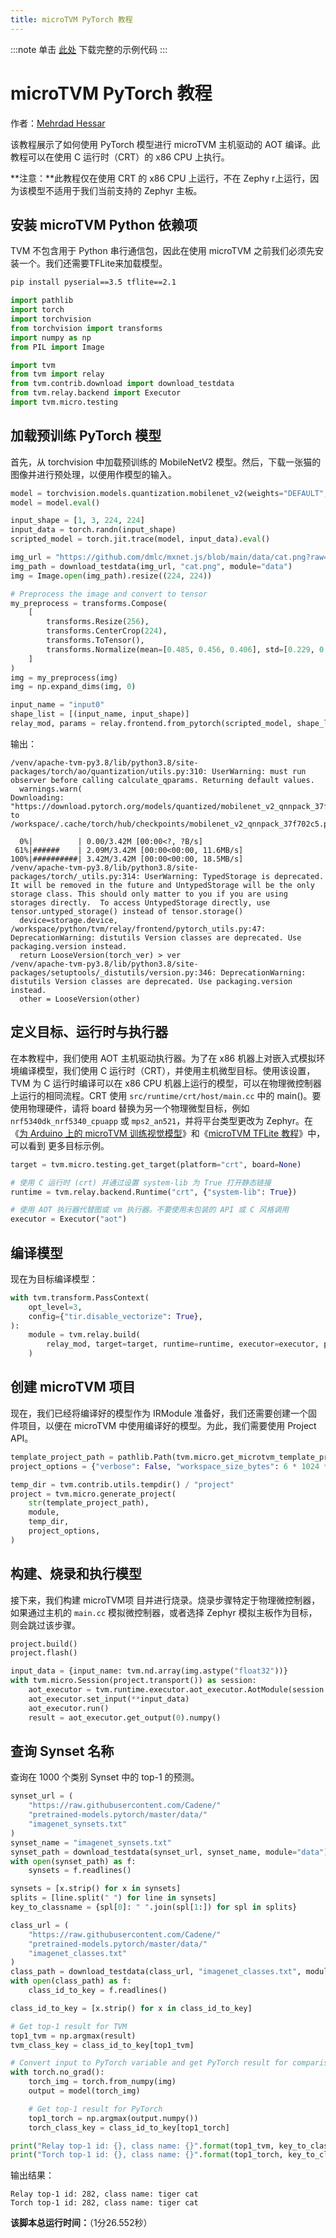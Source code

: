 ```yaml
---
title: microTVM PyTorch 教程
---
```


:::note
单击 [此处](https://tvm.apache.org/docs/v0.13.0/how_to/work_with_microtvm/micro_pytorch.html#sphx-glr-download-how-to-work-with-microtvm-micro-pytorch-py) 下载完整的示例代码
:::

# microTVM PyTorch 教程
作者：[Mehrdad Hessar](https://github.com/mehrdadh)

该教程展示了如何使用 PyTorch 模型进行 microTVM 主机驱动的 AOT 编译。此教程可以在使用 C 运行时（CRT）的 x86 CPU 上执行。

**注意：**此教程仅在使用 CRT 的 x86 CPU 上运行，不在 Zephy r上运行，因为该模型不适用于我们当前支持的 Zephyr 主板。

## 安装 microTVM Python 依赖项
TVM 不包含用于 Python 串行通信包，因此在使用 microTVM 之前我们必须先安装一个。我们还需要TFLite来加载模型。

```bash
pip install pyserial==3.5 tflite==2.1
```

```python
import pathlib
import torch
import torchvision
from torchvision import transforms
import numpy as np
from PIL import Image

import tvm
from tvm import relay
from tvm.contrib.download import download_testdata
from tvm.relay.backend import Executor
import tvm.micro.testing

```

## 加载预训练 PyTorch 模型
首先，从 torchvision 中加载预训练的 MobileNetV2 模型。然后，下载一张猫的图像并进行预处理，以便用作模型的输入。

```python
model = torchvision.models.quantization.mobilenet_v2(weights="DEFAULT", quantize=True)
model = model.eval()

input_shape = [1, 3, 224, 224]
input_data = torch.randn(input_shape)
scripted_model = torch.jit.trace(model, input_data).eval()

img_url = "https://github.com/dmlc/mxnet.js/blob/main/data/cat.png?raw=true"
img_path = download_testdata(img_url, "cat.png", module="data")
img = Image.open(img_path).resize((224, 224))

# Preprocess the image and convert to tensor
my_preprocess = transforms.Compose(
    [
        transforms.Resize(256),
        transforms.CenterCrop(224),
        transforms.ToTensor(),
        transforms.Normalize(mean=[0.485, 0.456, 0.406], std=[0.229, 0.224, 0.225]),
    ]
)
img = my_preprocess(img)
img = np.expand_dims(img, 0)

input_name = "input0"
shape_list = [(input_name, input_shape)]
relay_mod, params = relay.frontend.from_pytorch(scripted_model, shape_list)

```

输出：

```
/venv/apache-tvm-py3.8/lib/python3.8/site-packages/torch/ao/quantization/utils.py:310: UserWarning: must run observer before calling calculate_qparams. Returning default values.
  warnings.warn(
Downloading: "https://download.pytorch.org/models/quantized/mobilenet_v2_qnnpack_37f702c5.pth" to /workspace/.cache/torch/hub/checkpoints/mobilenet_v2_qnnpack_37f702c5.pth

  0%|          | 0.00/3.42M [00:00<?, ?B/s]
 61%|######    | 2.09M/3.42M [00:00<00:00, 11.6MB/s]
100%|##########| 3.42M/3.42M [00:00<00:00, 18.5MB/s]
/venv/apache-tvm-py3.8/lib/python3.8/site-packages/torch/_utils.py:314: UserWarning: TypedStorage is deprecated. It will be removed in the future and UntypedStorage will be the only storage class. This should only matter to you if you are using storages directly.  To access UntypedStorage directly, use tensor.untyped_storage() instead of tensor.storage()
  device=storage.device,
/workspace/python/tvm/relay/frontend/pytorch_utils.py:47: DeprecationWarning: distutils Version classes are deprecated. Use packaging.version instead.
  return LooseVersion(torch_ver) > ver
/venv/apache-tvm-py3.8/lib/python3.8/site-packages/setuptools/_distutils/version.py:346: DeprecationWarning: distutils Version classes are deprecated. Use packaging.version instead.
  other = LooseVersion(other)

```

## 定义目标、运行时与执行器
在本教程中，我们使用 AOT 主机驱动执行器。为了在 x86 机器上对嵌入式模拟环境编译模型，我们使用 C 运行时（CRT），并使用主机微型目标。使用该设置，TVM 为 C 运行时编译可以在 x86 CPU 机器上运行的模型，可以在物理微控制器上运行的相同流程。CRT 使用 `src/runtime/crt/host/main.cc` 中的 main()。要使用物理硬件，请将 board 替换为另一个物理微型目标，例如 `nrf5340dk_nrf5340_cpuapp` 或 `mps2_an521`，并将平台类型更改为 Zephyr。在《[为 Arduino 上的 microTVM 训练视觉模型](https://tvm.apache.org/docs/v0.13.0/how_to/work_with_microtvm/micro_train.html#tutorial-micro-train-arduino)》和《[microTVM TFLite 教程](https://tvm.apache.org/docs/v0.13.0/how_to/work_with_microtvm/micro_tflite.html#tutorial-micro-tflite)》中，可以看到 更多目标示例。

```python
target = tvm.micro.testing.get_target(platform="crt", board=None)

# 使用 C 运行时 (crt) 并通过设置 system-lib 为 True 打开静态链接
runtime = tvm.relay.backend.Runtime("crt", {"system-lib": True})

# 使用 AOT 执行器代替图或 vm 执行器。不要使用未包装的 API 或 C 风格调用
executor = Executor("aot")

```

## 编译模型
现在为目标编译模型：

```python
with tvm.transform.PassContext(
    opt_level=3,
    config={"tir.disable_vectorize": True},
):
    module = tvm.relay.build(
        relay_mod, target=target, runtime=runtime, executor=executor, params=params
    )

```

## 创建 microTVM 项目
现在，我们已经将编译好的模型作为 IRModule 准备好，我们还需要创建一个固件项目，以便在 microTVM 中使用编译好的模型。为此，我们需要使用 Project API。

```python
template_project_path = pathlib.Path(tvm.micro.get_microtvm_template_projects("crt"))
project_options = {"verbose": False, "workspace_size_bytes": 6 * 1024 * 1024}

temp_dir = tvm.contrib.utils.tempdir() / "project"
project = tvm.micro.generate_project(
    str(template_project_path),
    module,
    temp_dir,
    project_options,
)
```

## 构建、烧录和执行模型
接下来，我们构建 microTVM项 目并进行烧录。烧录步骤特定于物理微控制器，如果通过主机的  `main.cc` 模拟微控制器，或者选择 Zephyr 模拟主板作为目标，则会跳过该步骤。

```python
project.build()
project.flash()

input_data = {input_name: tvm.nd.array(img.astype("float32"))}
with tvm.micro.Session(project.transport()) as session:
    aot_executor = tvm.runtime.executor.aot_executor.AotModule(session.create_aot_executor())
    aot_executor.set_input(**input_data)
    aot_executor.run()
    result = aot_executor.get_output(0).numpy()
```

## 查询 Synset 名称
查询在 1000 个类别 Synset 中的 top-1 的预测。

```python
synset_url = (
    "https://raw.githubusercontent.com/Cadene/"
    "pretrained-models.pytorch/master/data/"
    "imagenet_synsets.txt"
)
synset_name = "imagenet_synsets.txt"
synset_path = download_testdata(synset_url, synset_name, module="data")
with open(synset_path) as f:
    synsets = f.readlines()

synsets = [x.strip() for x in synsets]
splits = [line.split(" ") for line in synsets]
key_to_classname = {spl[0]: " ".join(spl[1:]) for spl in splits}

class_url = (
    "https://raw.githubusercontent.com/Cadene/"
    "pretrained-models.pytorch/master/data/"
    "imagenet_classes.txt"
)
class_path = download_testdata(class_url, "imagenet_classes.txt", module="data")
with open(class_path) as f:
    class_id_to_key = f.readlines()

class_id_to_key = [x.strip() for x in class_id_to_key]

# Get top-1 result for TVM
top1_tvm = np.argmax(result)
tvm_class_key = class_id_to_key[top1_tvm]

# Convert input to PyTorch variable and get PyTorch result for comparison
with torch.no_grad():
    torch_img = torch.from_numpy(img)
    output = model(torch_img)

    # Get top-1 result for PyTorch
    top1_torch = np.argmax(output.numpy())
    torch_class_key = class_id_to_key[top1_torch]

print("Relay top-1 id: {}, class name: {}".format(top1_tvm, key_to_classname[tvm_class_key]))
print("Torch top-1 id: {}, class name: {}".format(top1_torch, key_to_classname[torch_class_key]))

```

输出结果：

```
Relay top-1 id: 282, class name: tiger cat
Torch top-1 id: 282, class name: tiger cat
```

**该脚本总运行时间：**（1分26.552秒）